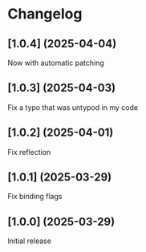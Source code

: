 # Changelog

## [1.0.4] (2025-04-04)
Now with automatic patching

## [1.0.3] (2025-04-03)
Fix a typo that was untypod in my code

## [1.0.2] (2025-04-01)
Fix reflection

## [1.0.1] (2025-03-29)
Fix binding flags

## [1.0.0] (2025-03-29)
Initial release